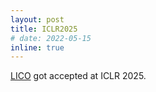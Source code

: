 ```yaml
---
layout: post
title: ICLR2025
# date: 2022-05-15
inline: true
---
```


[LICO](https://arxiv.org/abs/2406.18851) got accepted at ICLR 2025.